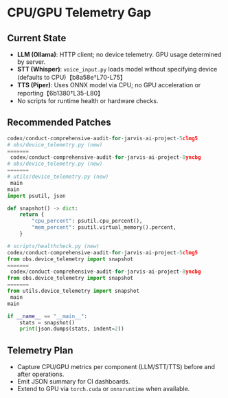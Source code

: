 # CPU/GPU Telemetry Gap

## Current State
- **LLM (Ollama)**: HTTP client; no device telemetry. GPU usage determined by server.
- **STT (Whisper)**: `voice_input.py` loads model without specifying device (defaults to CPU)【b8a58e†L70-L75】
- **TTS (Piper)**: Uses ONNX model via CPU; no GPU acceleration or reporting【6b1380†L35-L80】
- No scripts for runtime health or hardware checks.

## Recommended Patches
```python
codex/conduct-comprehensive-audit-for-jarvis-ai-project-5clmg5
# obs/device_telemetry.py (new)
=======
 codex/conduct-comprehensive-audit-for-jarvis-ai-project-8yncbg
# obs/device_telemetry.py (new)
=======
# utils/device_telemetry.py (new)
 main
main
import psutil, json

def snapshot() -> dict:
    return {
        "cpu_percent": psutil.cpu_percent(),
        "mem_percent": psutil.virtual_memory().percent,
    }
```
```python
# scripts/healthcheck.py (new)
codex/conduct-comprehensive-audit-for-jarvis-ai-project-5clmg5
from obs.device_telemetry import snapshot
=======
 codex/conduct-comprehensive-audit-for-jarvis-ai-project-8yncbg
from obs.device_telemetry import snapshot
=======
from utils.device_telemetry import snapshot
 main
main

if __name__ == "__main__":
    stats = snapshot()
    print(json.dumps(stats, indent=2))
```

## Telemetry Plan
- Capture CPU/GPU metrics per component (LLM/STT/TTS) before and after operations.
- Emit JSON summary for CI dashboards.
- Extend to GPU via `torch.cuda` or `onnxruntime` when available.
